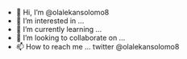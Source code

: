 - 👋 Hi, I’m @olalekansolomo8
- 👀 I’m interested in ...
- 🌱 I’m currently learning ...
- 💞️ I’m looking to collaborate on ...
- 📫 How to reach me ... twitter @olalekansolomo8

<!---
olalekansolomo8/olalekansolomo8 is a ✨ special ✨ repository because its `README.md` (this file) appears on your GitHub profile.
You can click the Preview link to take a look at your changes.
--->
